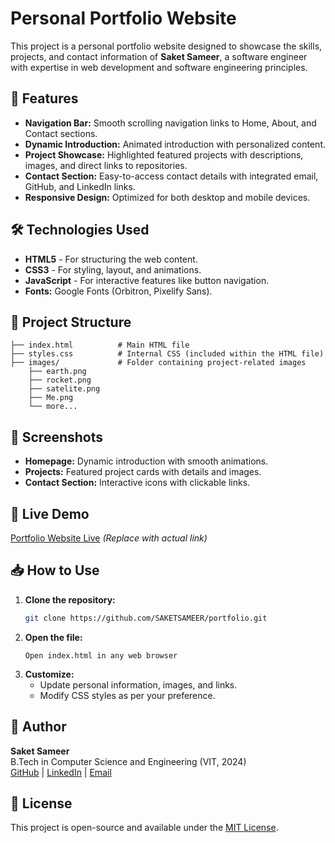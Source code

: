 
# Personal Portfolio Website

This project is a personal portfolio website designed to showcase the skills, projects, and contact information of **Saket Sameer**, a software engineer with expertise in web development and software engineering principles.

## 🚀 Features

- **Navigation Bar:** Smooth scrolling navigation links to Home, About, and Contact sections.
- **Dynamic Introduction:** Animated introduction with personalized content.
- **Project Showcase:** Highlighted featured projects with descriptions, images, and direct links to repositories.
- **Contact Section:** Easy-to-access contact details with integrated email, GitHub, and LinkedIn links.
- **Responsive Design:** Optimized for both desktop and mobile devices.

## 🛠️ Technologies Used

- **HTML5** - For structuring the web content.
- **CSS3** - For styling, layout, and animations.
- **JavaScript** - For interactive features like button navigation.
- **Fonts:** Google Fonts (Orbitron, Pixelify Sans).

## 📂 Project Structure

```
├── index.html          # Main HTML file
├── styles.css          # Internal CSS (included within the HTML file)
├── images/             # Folder containing project-related images
    ├── earth.png
    ├── rocket.png
    ├── satelite.png
    ├── Me.png
    └── more...
```

## 📸 Screenshots

- **Homepage:** Dynamic introduction with smooth animations.
- **Projects:** Featured project cards with details and images.
- **Contact Section:** Interactive icons with clickable links.

## 🔗 Live Demo

[Portfolio Website Live](https://example.com) *(Replace with actual link)*

## 📥 How to Use

1. **Clone the repository:**
   ```bash
   git clone https://github.com/SAKETSAMEER/portfolio.git
   ```
2. **Open the file:**
   ```
   Open index.html in any web browser
   ```
3. **Customize:**
   - Update personal information, images, and links.
   - Modify CSS styles as per your preference.

## 👤 Author

**Saket Sameer**  
B.Tech in Computer Science and Engineering (VIT, 2024)  
[GitHub](https://github.com/SAKETSAMEER) | [LinkedIn](https://www.linkedin.com/in/saket-sameer-1b9097269/) | [Email](mailto:sameersaket125@gmail.com)

## 📜 License

This project is open-source and available under the [MIT License](LICENSE).

